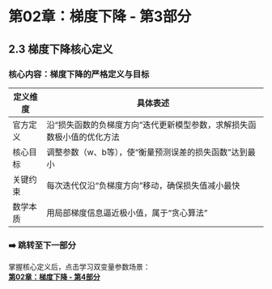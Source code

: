 # 第02章：梯度下降 - 第3部分
## 2.3 梯度下降核心定义  
### 核心内容：梯度下降的严格定义与目标  
| 定义维度       | 具体表述                                                                 | 
|----------------|--------------------------------------------------------------------------|
| 官方定义       | 沿“损失函数的负梯度方向”迭代更新模型参数，求解损失函数极小值的优化方法     | 
| 核心目标       | 调整参数（w、b等），使“衡量预测误差的损失函数”达到最小                   | 
| 关键约束       | 每次迭代仅沿“负梯度方向”移动，确保损失值减小最快                         | 
| 数学本质       | 用局部梯度信息逼近极小值，属于“贪心算法”                                 |

### ➡️ 跳转至下一部分  
掌握核心定义后，点击学习双变量参数场景：  
**[第02章：梯度下降 - 第4部分](chter04.md)**
